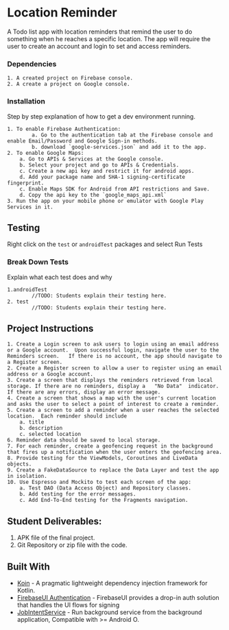 # Location Reminder

A Todo list app with location reminders that remind the user to do something when he reaches a specific location. The app will require the user to create an account and login to set and access reminders.

### Dependencies

```
1. A created project on Firebase console.
2. A create a project on Google console.
```

### Installation

Step by step explanation of how to get a dev environment running.

```
1. To enable Firebase Authentication:
        a. Go to the authentication tab at the Firebase console and enable Email/Password and Google Sign-in methods.
        b. download `google-services.json` and add it to the app.
2. To enable Google Maps:
    a. Go to APIs & Services at the Google console.
    b. Select your project and go to APIs & Credentials.
    c. Create a new api key and restrict it for android apps.
    d. Add your package name and SHA-1 signing-certificate fingerprint.
    c. Enable Maps SDK for Android from API restrictions and Save.
    d. Copy the api key to the `google_maps_api.xml`
3. Run the app on your mobile phone or emulator with Google Play Services in it.
```

## Testing

Right click on the `test` or `androidTest` packages and select Run Tests

### Break Down Tests

Explain what each test does and why

```
1.androidTest
        //TODO: Students explain their testing here.
2. test
        //TODO: Students explain their testing here.
```

## Project Instructions
    1. Create a Login screen to ask users to login using an email address or a Google account.  Upon successful login, navigate the user to the Reminders screen.   If there is no account, the app should navigate to a Register screen.
    2. Create a Register screen to allow a user to register using an email address or a Google account.
    3. Create a screen that displays the reminders retrieved from local storage. If there are no reminders, display a   "No Data"  indicator.  If there are any errors, display an error message.
    4. Create a screen that shows a map with the user's current location and asks the user to select a point of interest to create a reminder.
    5. Create a screen to add a reminder when a user reaches the selected location.  Each reminder should include
        a. title
        b. description
        c. selected location
    6. Reminder data should be saved to local storage.
    7. For each reminder, create a geofencing request in the background that fires up a notification when the user enters the geofencing area.
    8. Provide testing for the ViewModels, Coroutines and LiveData objects.
    9. Create a FakeDataSource to replace the Data Layer and test the app in isolation.
    10. Use Espresso and Mockito to test each screen of the app:
        a. Test DAO (Data Access Object) and Repository classes.
        b. Add testing for the error messages.
        c. Add End-To-End testing for the Fragments navigation.


## Student Deliverables:

1. APK file of the final project.
2. Git Repository or zip file with the code.

## Built With

* [Koin](https://github.com/InsertKoinIO/koin) - A pragmatic lightweight dependency injection framework for Kotlin.
* [FirebaseUI Authentication](https://github.com/firebase/FirebaseUI-Android/blob/master/auth/README.md) - FirebaseUI provides a drop-in auth solution that handles the UI flows for signing
* [JobIntentService](https://developer.android.com/reference/androidx/core/app/JobIntentService) - Run background service from the background application, Compatible with >= Android O.
